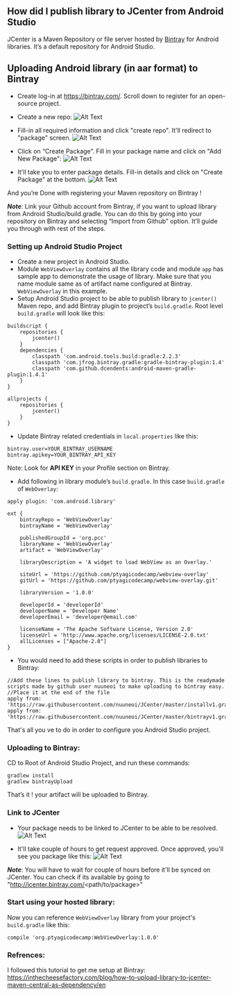 ## How did I publish library to JCenter from Android Studio

JCenter is a Maven Repository or file server hosted by [Bintray](https://bintray.com/) for Android libraries. It’s a default repository for Android Studio.

##  Uploading Android library (in aar format) to Bintray
* Create log-in at https://bintray.com/. Scroll down to register for an open-source project.
* Create a new repo:
  ![Alt Text](./screenshots/create_repo.png)

* Fill-in all required information and click "create repo". It'll redirect to "package" screen.
  ![Alt Text](./screenshots/repo_created.png)

* Click on “Create Package”. Fill in your package name and click on "Add New Package":
![Alt Text](./screenshots/add_new_package.png)

* It'll take you to enter package details. Fill-in details and click on "Create Package" at the bottom.
![Alt Text](./screenshots/create_package.png)

And you’re Done with registering your Maven repository on Bintray !

***Note***: Link your Github account from Bintray, if you want to upload library from Android Studio/build.gradle.
You can do this by going into your repository on Bintray and selecting “Import from Github” option. It’ll guide you through with rest of the steps.

### Setting up Android Studio Project
* Create a new project in Android Studio.
* Module `WebViewOverlay` contains all the library code and module `app` has sample app to demonstrate the usage of library.
Make sure that you name module same as of artifact name configured at Bintray. `WebViewOverlay` in this example.
* Setup Android Studio project to be able to publish library to `jcenter()` Maven repo, and
add Bintray plugin to project’s `build.gradle`. Root level `build.gradle` will look like this:
```
buildscript {
    repositories {
        jcenter()
    }
    dependencies {
        classpath 'com.android.tools.build:gradle:2.2.3'
        classpath 'com.jfrog.bintray.gradle:gradle-bintray-plugin:1.4'
        classpath 'com.github.dcendents:android-maven-gradle-plugin:1.4.1'
    }
}

allprojects {
    repositories {
        jcenter()
    }
}
```

* Update Bintray related credentials in `local.properties` like this:
```
bintray.user=YOUR_BINTRAY_USERNAME
bintray.apikey=YOUR_BINTRAY_API_KEY
```
Note: Look for **API KEY** in your Profile section on Bintray.

* Add following in library module’s `build.gradle`. In this case `build.gradle` of `WebOverlay`:

```
apply plugin: 'com.android.library'

ext {
    bintrayRepo = 'WebViewOverlay'
    bintrayName = 'WebViewOverlay'

    publishedGroupId = 'org.pcc'
    libraryName = 'WebViewOverlay'
    artifact = 'WebViewOverlay'

    libraryDescription = 'A widget to load WebView as an Overlay.'

    siteUrl = 'https://github.com/ptyagicodecamp/webview-overlay'
    gitUrl = 'https://github.com/ptyagicodecamp/webview-overlay.git'

    libraryVersion = '1.0.0'

    developerId = 'developerId'
    developerName = 'Developer Name'
    developerEmail = 'developer@email.com'

    licenseName = 'The Apache Software License, Version 2.0'
    licenseUrl = 'http://www.apache.org/licenses/LICENSE-2.0.txt'
    allLicenses = ["Apache-2.0"]
}
```

* You would need to add these scripts in order to publish libraries to Bintray:
```
//Add these lines to publish library to bintray. This is the readymade scripts made by github user nuuneoi to make uploading to bintray easy.
//Place it at the end of the file
apply from: 'https://raw.githubusercontent.com/nuuneoi/JCenter/master/installv1.gradle'
apply from: 'https://raw.githubusercontent.com/nuuneoi/JCenter/master/bintrayv1.gradle'
```

That's all you ve to do in order to configure you Android Studio project.

### Uploading to Bintray:
CD to Root of Android Studio Project, and run these commands:
```
gradlew install
gradlew bintrayUpload
```

That’s it ! your artifact will be uploaded to Bintray.

### Link to JCenter
* Your package needs to be linked to JCenter to be able to be resolved.
![Alt Text](./screenshots/add_to_jcenter.png)

* It'll take couple of hours to get request approved. Once approved, you'll see you package like this:
![Alt Text](./screenshots/linked_to_jcenter.png)

***Note***: You will have to wait for couple of hours before it'll be synced on JCenter.
You can check if its available by going to "http://jcenter.bintray.com/<path/to/package>"


### Start using your hosted library:

Now you can reference `WebViewOverlay` library from your project's `build.gradle` like this:
```
compile 'org.ptyagicodecamp:WebViewOverlay:1.0.0'
```



### Refrences:
I followed this tutorial to get me setup at Bintray: https://inthecheesefactory.com/blog/how-to-upload-library-to-jcenter-maven-central-as-dependency/en


